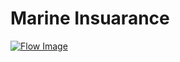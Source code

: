 # Marine Insuarance

[![Flow Image](https://github.com/ONDC-Official/ONDC-FIS-Specifications/raw/branchName/api/components/docs/images/health_insuarance.png)](https://github.com/ONDC-Official/ONDC-FIS-Specifications/raw/branchName/api/components/docs/images/health_insuarance.png)
